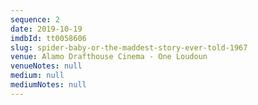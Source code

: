 ```yaml
---
sequence: 2
date: 2019-10-19
imdbId: tt0058606
slug: spider-baby-or-the-maddest-story-ever-told-1967
venue: Alamo Drafthouse Cinema - One Loudoun
venueNotes: null
medium: null
mediumNotes: null
---
```


